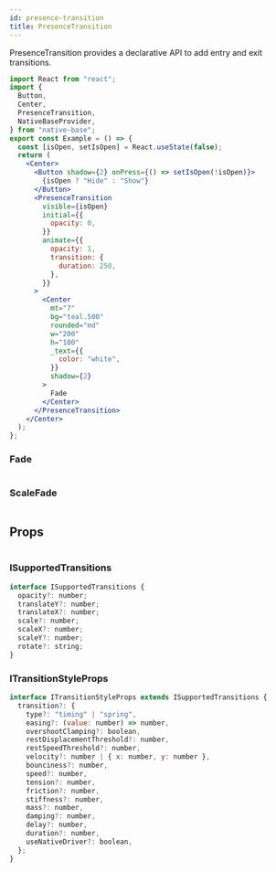 ```yaml
---
id: presence-transition
title: PresenceTransition
---
```


PresenceTransition provides a declarative API to add entry and exit transitions.

```jsx isShowcase
import React from "react";
import {
  Button,
  Center,
  PresenceTransition,
  NativeBaseProvider,
} from "native-base";
export const Example = () => {
  const [isOpen, setIsOpen] = React.useState(false);
  return (
    <Center>
      <Button shadow={2} onPress={() => setIsOpen(!isOpen)}>
        {isOpen ? "Hide" : "Show"}
      </Button>
      <PresenceTransition
        visible={isOpen}
        initial={{
          opacity: 0,
        }}
        animate={{
          opacity: 1,
          transition: {
            duration: 250,
          },
        }}
      >
        <Center
          mt="7"
          bg="teal.500"
          rounded="md"
          w="200"
          h="100"
          _text={{
            color: "white",
          }}
          shadow={2}
        >
          Fade
        </Center>
      </PresenceTransition>
    </Center>
  );
};
```

### Fade

```ComponentSnackPlayer path=components,composites,Transitions,Fade.tsx

```

### ScaleFade

```ComponentSnackPlayer path=components,composites,Transitions,ScaleFade.tsx

```

## Props

```ComponentPropTable path=components,composites,Transitions,PresenceTransition.tsx  showStylingProps=true

```

### ISupportedTransitions

```js
interface ISupportedTransitions {
  opacity?: number;
  translateY?: number;
  translateX?: number;
  scale?: number;
  scaleX?: number;
  scaleY?: number;
  rotate?: string;
}
```

### ITransitionStyleProps

```js
interface ITransitionStyleProps extends ISupportedTransitions {
  transition?: {
    type?: "timing" | "spring",
    easing?: (value: number) => number,
    overshootClamping?: boolean,
    restDisplacementThreshold?: number,
    restSpeedThreshold?: number,
    velocity?: number | { x: number, y: number },
    bounciness?: number,
    speed?: number,
    tension?: number,
    friction?: number,
    stiffness?: number,
    mass?: number,
    damping?: number,
    delay?: number,
    duration?: number,
    useNativeDriver?: boolean,
  };
}
```
